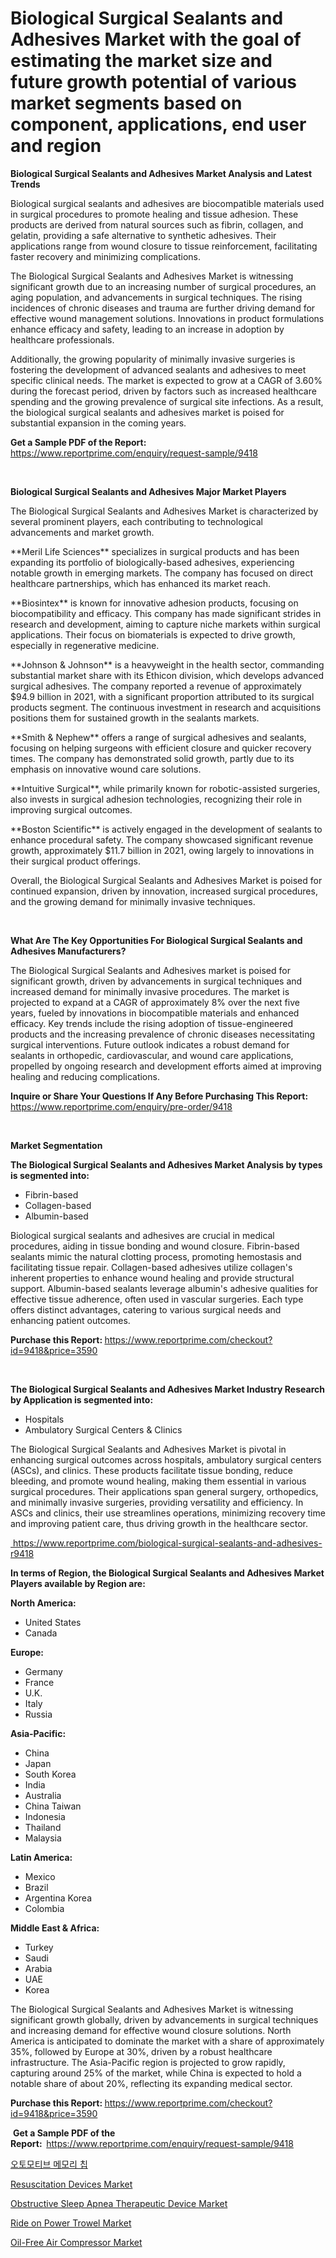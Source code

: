 <p><h1>Biological Surgical Sealants and Adhesives Market with the goal of estimating the market size and future growth potential of various market segments based on component, applications, end user and region</h1></p><p><strong>Biological Surgical Sealants and Adhesives Market Analysis and Latest Trends</strong></p>
<p><p>Biological surgical sealants and adhesives are biocompatible materials used in surgical procedures to promote healing and tissue adhesion. These products are derived from natural sources such as fibrin, collagen, and gelatin, providing a safe alternative to synthetic adhesives. Their applications range from wound closure to tissue reinforcement, facilitating faster recovery and minimizing complications.</p><p>The Biological Surgical Sealants and Adhesives Market is witnessing significant growth due to an increasing number of surgical procedures, an aging population, and advancements in surgical techniques. The rising incidences of chronic diseases and trauma are further driving demand for effective wound management solutions. Innovations in product formulations enhance efficacy and safety, leading to an increase in adoption by healthcare professionals.</p><p>Additionally, the growing popularity of minimally invasive surgeries is fostering the development of advanced sealants and adhesives to meet specific clinical needs. The market is expected to grow at a CAGR of 3.60% during the forecast period, driven by factors such as increased healthcare spending and the growing prevalence of surgical site infections. As a result, the biological surgical sealants and adhesives market is poised for substantial expansion in the coming years.</p></p>
<p><strong>Get a Sample PDF of the Report:&nbsp;</strong> <a href="https://www.reportprime.com/enquiry/request-sample/9418">https://www.reportprime.com/enquiry/request-sample/9418</a></p>
<p>&nbsp;</p>
<p><strong>Biological Surgical Sealants and Adhesives Major Market Players</strong></p>
<p><p>The Biological Surgical Sealants and Adhesives Market is characterized by several prominent players, each contributing to technological advancements and market growth. </p><p>**Meril Life Sciences** specializes in surgical products and has been expanding its portfolio of biologically-based adhesives, experiencing notable growth in emerging markets. The company has focused on direct healthcare partnerships, which has enhanced its market reach.</p><p>**Biosintex** is known for innovative adhesion products, focusing on biocompatibility and efficacy. This company has made significant strides in research and development, aiming to capture niche markets within surgical applications. Their focus on biomaterials is expected to drive growth, especially in regenerative medicine.</p><p>**Johnson & Johnson** is a heavyweight in the health sector, commanding substantial market share with its Ethicon division, which develops advanced surgical adhesives. The company reported a revenue of approximately $94.9 billion in 2021, with a significant proportion attributed to its surgical products segment. The continuous investment in research and acquisitions positions them for sustained growth in the sealants markets.</p><p>**Smith & Nephew** offers a range of surgical adhesives and sealants, focusing on helping surgeons with efficient closure and quicker recovery times. The company has demonstrated solid growth, partly due to its emphasis on innovative wound care solutions.</p><p>**Intuitive Surgical**, while primarily known for robotic-assisted surgeries, also invests in surgical adhesion technologies, recognizing their role in improving surgical outcomes. </p><p>**Boston Scientific** is actively engaged in the development of sealants to enhance procedural safety. The company showcased significant revenue growth, approximately $11.7 billion in 2021, owing largely to innovations in their surgical product offerings. </p><p>Overall, the Biological Surgical Sealants and Adhesives Market is poised for continued expansion, driven by innovation, increased surgical procedures, and the growing demand for minimally invasive techniques.</p></p>
<p>&nbsp;</p>
<p><strong>What Are The Key Opportunities For Biological Surgical Sealants and Adhesives Manufacturers?</strong></p>
<p><p>The Biological Surgical Sealants and Adhesives market is poised for significant growth, driven by advancements in surgical techniques and increased demand for minimally invasive procedures. The market is projected to expand at a CAGR of approximately 8% over the next five years, fueled by innovations in biocompatible materials and enhanced efficacy. Key trends include the rising adoption of tissue-engineered products and the increasing prevalence of chronic diseases necessitating surgical interventions. Future outlook indicates a robust demand for sealants in orthopedic, cardiovascular, and wound care applications, propelled by ongoing research and development efforts aimed at improving healing and reducing complications.</p></p>
<p><strong>Inquire or Share Your Questions If Any Before Purchasing This Report:</strong> <a href="https://www.reportprime.com/enquiry/pre-order/9418">https://www.reportprime.com/enquiry/pre-order/9418</a></p>
<p>&nbsp;</p>
<p><strong>Market Segmentation</strong></p>
<p><strong>The Biological Surgical Sealants and Adhesives Market Analysis by types is segmented into:</strong></p>
<p><ul><li>Fibrin-based</li><li>Collagen-based</li><li>Albumin-based</li></ul></p>
<p><p>Biological surgical sealants and adhesives are crucial in medical procedures, aiding in tissue bonding and wound closure. Fibrin-based sealants mimic the natural clotting process, promoting hemostasis and facilitating tissue repair. Collagen-based adhesives utilize collagen's inherent properties to enhance wound healing and provide structural support. Albumin-based sealants leverage albumin's adhesive qualities for effective tissue adherence, often used in vascular surgeries. Each type offers distinct advantages, catering to various surgical needs and enhancing patient outcomes.</p></p>
<p><strong>Purchase this Report:&nbsp;</strong><a href="https://www.reportprime.com/checkout?id=9418&price=3590">https://www.reportprime.com/checkout?id=9418&price=3590</a></p>
<p>&nbsp;</p>
<p><strong>The Biological Surgical Sealants and Adhesives Market Industry Research by Application is segmented into:</strong></p>
<p><ul><li>Hospitals</li><li>Ambulatory Surgical Centers & Clinics</li></ul></p>
<p><p>The Biological Surgical Sealants and Adhesives Market is pivotal in enhancing surgical outcomes across hospitals, ambulatory surgical centers (ASCs), and clinics. These products facilitate tissue bonding, reduce bleeding, and promote wound healing, making them essential in various surgical procedures. Their applications span general surgery, orthopedics, and minimally invasive surgeries, providing versatility and efficiency. In ASCs and clinics, their use streamlines operations, minimizing recovery time and improving patient care, thus driving growth in the healthcare sector.</p></p>
<p><a href="https://www.reportprime.com/biological-surgical-sealants-and-adhesives-r9418">&nbsp;https://www.reportprime.com/biological-surgical-sealants-and-adhesives-r9418</a></p>
<p><strong>In terms of Region, the Biological Surgical Sealants and Adhesives Market Players available by Region are:</strong></p>
<p>
    <p> <strong> North America: </strong>
        <ul>
            <li>United States</li>
            <li>Canada</li>
        </ul>
        </p> 
    <p> <strong> Europe: </strong>
        <ul>
            <li>Germany</li>
            <li>France</li>
            <li>U.K.</li>
            <li>Italy</li>
            <li>Russia</li>
        </ul>
        </p> 
    <p> <strong> Asia-Pacific: </strong>
        <ul>
            <li>China</li>
            <li>Japan</li>
            <li>South Korea</li>
            <li>India</li>
            <li>Australia</li>
            <li>China Taiwan</li>
            <li>Indonesia</li>
            <li>Thailand</li>
            <li>Malaysia</li>
        </ul>
        </p> 
    <p> <strong> Latin America: </strong>
        <ul>
            <li>Mexico</li>
            <li>Brazil</li>
            <li>Argentina Korea</li>
            <li>Colombia</li>
        </ul>
        </p> 
    <p> <strong> Middle East & Africa: </strong>
        <ul>
            <li>Turkey</li>
            <li>Saudi</li>
            <li>Arabia</li>
            <li>UAE</li>
            <li>Korea</li>
        </ul>
    </p>
    </p>
<p><p>The Biological Surgical Sealants and Adhesives Market is witnessing significant growth globally, driven by advancements in surgical techniques and increasing demand for effective wound closure solutions. North America is anticipated to dominate the market with a share of approximately 35%, followed by Europe at 30%, driven by a robust healthcare infrastructure. The Asia-Pacific region is projected to grow rapidly, capturing around 25% of the market, while China is expected to hold a notable share of about 20%, reflecting its expanding medical sector.</p></p>
<p><strong>Purchase this Report: </strong><a href="https://www.reportprime.com/checkout?id=9418&price=3590">https://www.reportprime.com/checkout?id=9418&price=3590</a></p>
<p>&nbsp;<strong>Get a Sample PDF of the Report:&nbsp;&nbsp;</strong><a href="https://www.reportprime.com/enquiry/request-sample/9418">https://www.reportprime.com/enquiry/request-sample/9418</a></p>
<p><strong></strong></p>
<p><p><a href="https://medium.com/@mujgankortalih/%EC%84%B8%EA%B3%84-automotive-memory-chip-market-%EC%9D%80-2024%EC%97%90%EC%84%9C-2031%EB%A1%9C-%EC%97%B0%ED%8F%89%EA%B7%A0-%EC%A6%9D%EA%B0%80%EC%9C%A8%EC%9D%84-%EB%B3%B4%EC%9D%BC-%EA%B2%83%EC%9C%BC%EB%A1%9C-%EC%98%88%EC%83%81%EB%90%A9%EB%8B%88%EB%8B%A4-8af9cb78a2d6">오토모티브 메모리 칩</a></p><p><a href="https://www.linkedin.com/pulse/market-forecasting-change-global-resuscitation-devices-gkcec?trackingId=%2FV6E2jFnRCibDM1DRKCJ6A%3D%3D">Resuscitation Devices Market</a></p><p><a href="https://issuu.com/reportprime-2/docs/obstructive-sleep-apnea-therapeutic_8353899624309d">Obstructive Sleep Apnea Therapeutic Device Market</a></p><p><a href="https://www.linkedin.com/pulse/why-should-you-invest-ride-power-trowel-market-trends-leading-tnvqf?trackingId=1I0HT1gSRLa9U5gJTWAOyg%3D%3D">Ride on Power Trowel Market</a></p><p><a href="https://medium.com/@karinaokon97/the-global-oil-free-air-compressor-market-is-a-dynamic-and-growing-industry-e820a65918e9">Oil-Free Air Compressor Market</a></p></p>